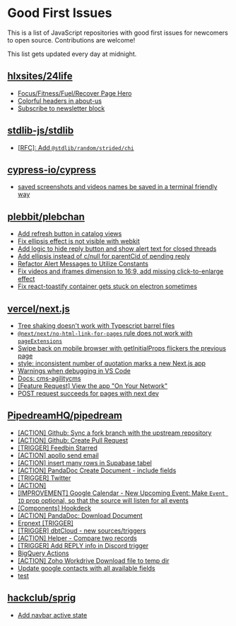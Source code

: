 # Good First Issues

This is a list of JavaScript repositories with good first issues for newcomers to open source. Contributions are welcome!

This list gets updated every day at midnight.

## [hlxsites/24life](https://github.com/hlxsites/24life)

- [Focus/Fitness/Fuel/Recover Page Hero](https://github.com/hlxsites/24life/issues/35)
- [Colorful headers in about-us](https://github.com/hlxsites/24life/issues/15)
- [Subscribe to newsletter block](https://github.com/hlxsites/24life/issues/17)

## [stdlib-js/stdlib](https://github.com/stdlib-js/stdlib)

- [[RFC]: Add `@stdlib/random/strided/chi`](https://github.com/stdlib-js/stdlib/issues/885)

## [cypress-io/cypress](https://github.com/cypress-io/cypress)

- [ saved screenshots and videos names be saved in a terminal friendly way](https://github.com/cypress-io/cypress/issues/23510)

## [plebbit/plebchan](https://github.com/plebbit/plebchan)

- [Add refresh button in catalog views](https://github.com/plebbit/plebchan/issues/157)
- [Fix ellipsis effect is not visible with webkit](https://github.com/plebbit/plebchan/issues/191)
- [Add logic to hide reply button and show alert text for closed threads](https://github.com/plebbit/plebchan/issues/172)
- [Add ellipsis instead of c/null for parentCid of pending reply](https://github.com/plebbit/plebchan/issues/108)
- [Refactor Alert Messages to Utilize Constants](https://github.com/plebbit/plebchan/issues/164)
- [Fix videos and iframes dimension to 16:9, add missing click-to-enlarge effect](https://github.com/plebbit/plebchan/issues/166)
- [Fix react-toastify container gets stuck on electron sometimes](https://github.com/plebbit/plebchan/issues/173)

## [vercel/next.js](https://github.com/vercel/next.js)

- [Tree shaking doesn't work with Typescript barrel files](https://github.com/vercel/next.js/issues/12557)
- [`@next/next/no-html-link-for-pages` rule does not work with `pageExtensions`](https://github.com/vercel/next.js/issues/53473)
- [Swipe back on mobile browser with getInitialProps flickers the previous page](https://github.com/vercel/next.js/issues/10465)
- [style: inconsistent number of quotation marks a new Next.js app](https://github.com/vercel/next.js/issues/54402)
- [Warnings when debugging in VS Code](https://github.com/vercel/next.js/issues/24349)
- [Docs: cms-agilitycms](https://github.com/vercel/next.js/issues/52867)
- [[Feature Request] View the app "On Your Network"](https://github.com/vercel/next.js/issues/11367)
- [POST request succeeds for pages with next dev](https://github.com/vercel/next.js/issues/38863)

## [PipedreamHQ/pipedream](https://github.com/PipedreamHQ/pipedream)

- [[ACTION] Github: Sync a fork branch with the upstream repository](https://github.com/PipedreamHQ/pipedream/issues/7758)
- [[ACTION] Github: Create Pull Request](https://github.com/PipedreamHQ/pipedream/issues/7757)
- [[TRIGGER] Feedbin Starred](https://github.com/PipedreamHQ/pipedream/issues/7721)
- [[ACTION] apollo send email](https://github.com/PipedreamHQ/pipedream/issues/7727)
- [[ACTION] insert many rows in Supabase tabel](https://github.com/PipedreamHQ/pipedream/issues/7750)
- [[ACTION] PandaDoc Create Document - include fields](https://github.com/PipedreamHQ/pipedream/issues/7672)
- [[TRIGGER] Twitter](https://github.com/PipedreamHQ/pipedream/issues/7743)
- [[ACTION]](https://github.com/PipedreamHQ/pipedream/issues/7713)
- [[IMPROVEMENT] Google Calendar - New Upcoming Event: Make `Event ID` prop optional, so that the source will listen for all events](https://github.com/PipedreamHQ/pipedream/issues/7663)
- [[Components] Hookdeck](https://github.com/PipedreamHQ/pipedream/issues/7686)
- [[ACTION] PandaDoc: Download Document](https://github.com/PipedreamHQ/pipedream/issues/7639)
- [Erpnext [TRIGGER]](https://github.com/PipedreamHQ/pipedream/issues/7598)
- [[TRIGGER] dbtCloud - new sources/triggers](https://github.com/PipedreamHQ/pipedream/issues/7635)
- [[ACTION] Helper - Compare two records](https://github.com/PipedreamHQ/pipedream/issues/7565)
- [[TRIGGER] Add REPLY info in Discord trigger](https://github.com/PipedreamHQ/pipedream/issues/7493)
- [BigQuery Actions](https://github.com/PipedreamHQ/pipedream/issues/7464)
- [[ACTION] Zoho Workdrive Download file to temp dir](https://github.com/PipedreamHQ/pipedream/issues/7483)
- [Update google contacts with all available fields](https://github.com/PipedreamHQ/pipedream/issues/7430)
- [test](https://github.com/PipedreamHQ/pipedream/issues/7399)

## [hackclub/sprig](https://github.com/hackclub/sprig)

- [Add navbar active state](https://github.com/hackclub/sprig/issues/801)

